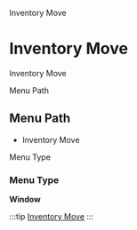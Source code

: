 
Inventory Move
# Inventory Move


Inventory Move

Menu Path
## Menu Path



- Inventory Move

Menu Type
### Menu Type

**Window**


:::tip
[Inventory Move](functional-guide/window/window-inventory-move.md)
:::